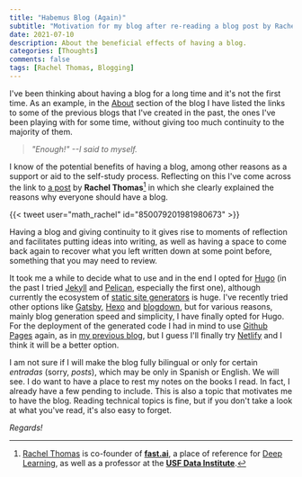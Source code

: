 ```yaml
---
title: "Habemus Blog (Again)"
subtitle: "Motivation for my blog after re-reading a blog post by Rachel Thomas"
date: 2021-07-10
description: About the beneficial effects of having a blog.
categories: [Thoughts]
comments: false
tags: [Rachel Thomas, Blogging]
---
```


I've been thinking about having a blog for a long time and it's not the first time. As an example, in the [About](../../about/) section of the blog I have listed the links to some of the previous blogs that I've created in the past, the ones I've been playing with for some time, without giving too much continuity to the majority of them.

> _"Enough!" --I said to myself._

I know of the potential benefits of having a blog, among other reasons as a support or aid to the self-study process. Reflecting on this I've come across the link to [a post](https://medium.com/@racheltho/why-you-yes-you-should-blog-7d2544ac1045) by **Rachel Thomas**[^1] in which she clearly explained the reasons why everyone should have a blog.

{{< tweet user="math_rachel" id="850079201981980673" >}}

Having a blog and giving continuity to it gives rise to moments of reflection and facilitates putting ideas into writing, as well as having a space to come back again to recover what you left written down at some point before, something that you may need to review.

It took me a while to decide what to use and in the end I opted for [Hugo](https://gohugo.io/) (in the past I tried [Jekyll](https://jekyllrb.com/) and [Pelican](https://blog.getpelican.com/), especially the first one), although currently the ecosystem of [static site generators](https://jamstack.org/generators/) is huge. I've recently tried other options like [Gatsby](https://www.gatsbyjs.com/blog/), [Hexo](https://hexo.io/) and [blogdown](https://bookdown.org/yihui/blogdown/), but for various reasons, mainly blog generation speed and simplicity, I have finally opted for Hugo. For the deployment of the generated code I had in mind to use [Github Pages](https://pages.github.com/) again, as in [my previous blog](https://estraviz.github.io/estraviz2017/), but I guess I'll finally try [Netlify](https://www.netlify.com/) and I think it will be a better option.

I am not sure if I will make the blog fully bilingual or only for certain _entradas_ (sorry, _posts_), which may be only in Spanish or English. We will see. I do want to have a place to rest my notes on the books I read. In fact, I already have a few pending to include. This is also a topic that motivates me to have the blog. Reading technical topics is fine, but if you don't take a look at what you've read, it's also easy to forget.

_Regards!_

[^1]: [Rachel Thomas](https://rachel.fast.ai/) is co-founder of [**fast.ai**](https://www.fast.ai/), a place of reference for [Deep Learning](https://en.wikipedia.org/wiki/Deep_learning), as well as a professor at the [**USF Data Institute**](https://www.usfca.edu/data-institute).
